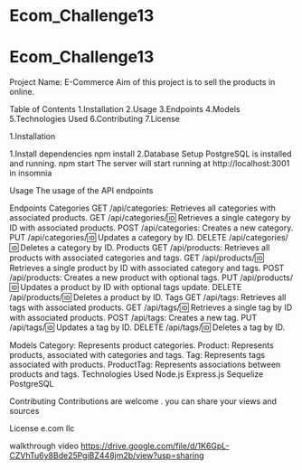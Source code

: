 # Ecom_Challenge13
# Ecom_Challenge13
Project Name: E-Commerce
Aim of this project is to sell the products in online.

Table of Contents
1.Installation
2.Usage
3.Endpoints
4.Models
5.Technologies Used
6.Contributing
7.License

1.Installation

1.Install dependencies
npm install
2.Database Setup
PostgreSQL is installed and running.
npm start
The server will start running at http://localhost:3001 in insomnia

Usage
The usage of the API endpoints

Endpoints
Categories
GET /api/categories: Retrieves all categories with associated products.
GET /api/categories/:id: Retrieves a single category by ID with associated products.
POST /api/categories: Creates a new category.
PUT /api/categories/:id: Updates a category by ID.
DELETE /api/categories/:id: Deletes a category by ID.
Products
GET /api/products: Retrieves all products with associated categories and tags.
GET /api/products/:id: Retrieves a single product by ID with associated category and tags.
POST /api/products: Creates a new product with optional tags.
PUT /api/products/:id: Updates a product by ID with optional tags update.
DELETE /api/products/:id: Deletes a product by ID.
Tags
GET /api/tags: Retrieves all tags with associated products.
GET /api/tags/:id: Retrieves a single tag by ID with associated products.
POST /api/tags: Creates a new tag.
PUT /api/tags/:id: Updates a tag by ID.
DELETE /api/tags/:id: Deletes a tag by ID.

Models
Category: Represents product categories.
Product: Represents products, associated with categories and tags.
Tag: Represents tags associated with products.
ProductTag: Represents associations between products and tags.
Technologies Used
Node.js
Express.js
Sequelize
PostgreSQL

Contributing
Contributions are welcome . you can share your views and sources

License
e.com llc

walkthrough video
https://drive.google.com/file/d/1K6GpL-CZVhTu6y8Bde25PgiBZ448jm2b/view?usp=sharing
